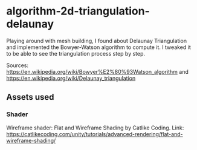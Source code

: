# algorithm-2d-triangulation-delaunay

Playing around with mesh building, I found about Delaunay Triangulation and implemented the Bowyer-Watson algorithm to compute it. I tweaked it to be able to see the triangulation process step by step.

Sources: https://en.wikipedia.org/wiki/Bowyer%E2%80%93Watson_algorithm and https://en.wikipedia.org/wiki/Delaunay_triangulation

## Assets used

### Shader

Wireframe shader: Flat and Wireframe Shading by Catlike Coding. Link: https://catlikecoding.com/unity/tutorials/advanced-rendering/flat-and-wireframe-shading/
